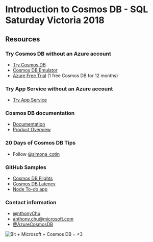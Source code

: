 # Introduction to Cosmos DB - SQL Saturday Victoria 2018

## Resources

### Try Cosmos DB without an Azure account
* [Try Cosmos DB](https://azure.microsoft.com/try/cosmosdb/?wt.mc_id=sqlsatvictoria-slides-antchu)
* [Cosmos DB Emulator](https://docs.microsoft.com/azure/cosmos-db/local-emulator?wt.mc_id=sqlsatvictoria-slides-antchu)
* [Azure Free Trial](https://azure.microsoft.com/en-ca/free/?wt.mc_id=sqlsatvictoria-slides-antchu) (1 free Cosmos DB for 12 months)

### Try App Service without an Azure account
* [Try App Service](https://azure.microsoft.com/en-us/try/app-service/?wt.mc_id=sqlsatvictoria-slides-antchu)

### Cosmos DB documentation
* [Documentation](https://docs.microsoft.com/azure/cosmos-db/?wt.mc_id=sqlsatvictoria-slides-antchu)
* [Product Overview](https://azure.microsoft.com/services/cosmos-db/?wt.mc_id=sqlsatvictoria-slides-antchu)

### 20 Days of Cosmos DB Tips
* Follow [@simona_cotin](https://twitter.com/simona_cotin)

### GitHub Samples
* [Cosmos DB Flights](https://github.com/anthonychu/cosmosdb-gremlin-flights)
* [Cosmos DB Latency](https://github.com/anthonychu/cosmosdb-latency)
* [Node To-do app](https://github.com/anthonychu/node-todo)

### Contact information
* [@nthonyChu](https://twitter.com/nthonyChu)
* anthony.chu@microsoft.com
* [@AzureCosmosDB](https://twitter.com/AzureCosmosDB)

![Bit + Microsoft + Cosmos DB = <3](bit-cosmosdb.png)